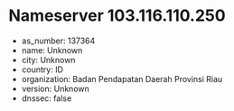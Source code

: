 # Nameserver 103.116.110.250

* as_number: 137364
* name: Unknown
* city: Unknown
* country: ID
* organization: Badan Pendapatan Daerah Provinsi Riau
* version: Unknown
* dnssec: false
